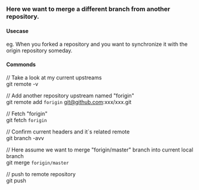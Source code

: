 ### Here we want to merge a different branch from another repository.  
#### Usecase  

eg. When you forked a repository and you want to synchronize it with the origin repository someday.

#### Commonds

// Take a look at my current upstreams    
git remote -v  

// Add another repository upstream named "forigin"   
git remote add `forigin` git@github.com:xxx/xxx.git  

// Fetch "forigin"  
git fetch `forigin`  

// Confirm current headers and it`s related remote  
git branch -avv  

// Here assume we want to merge "forigin/master" branch into current local branch   
git merge `forigin/master`   

// push to remote repository   
git push